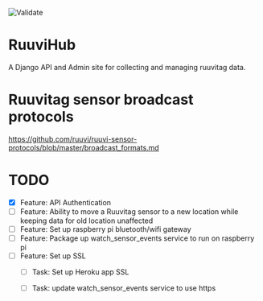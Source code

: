 ![Validate](https://github.com/seanblumenfeld/ruuvihub/workflows/Validate/badge.svg)

# RuuviHub
A Django API and Admin site for collecting and managing ruuvitag data.

# Ruuvitag sensor broadcast protocols
https://github.com/ruuvi/ruuvi-sensor-protocols/blob/master/broadcast_formats.md

# TODO
- [x] Feature: API Authentication
- [ ] Feature: Ability to move a Ruuvitag sensor to a new location while keeping data for old location unaffected
- [ ] Feature: Set up raspberry pi bluetooth/wifi gateway
- [ ] Feature: Package up watch_sensor_events service to run on raspberry pi
- [ ] Feature: Set up SSL
  - [ ] Task: Set up Heroku app SSL 
  - [ ] Task: update watch_sensor_events service to use https

    
